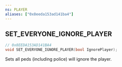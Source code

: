 ```yaml
---
ns: PLAYER
aliases: ["0x8eeda153ad141ba4"]
---
```

## SET_EVERYONE_IGNORE_PLAYER

```c
// 0x8EEDA153AD141BA4
void SET_EVERYONE_IGNORE_PLAYER(bool IgnorePlayer);
```

Sets all peds (including police) will ignore the player.

